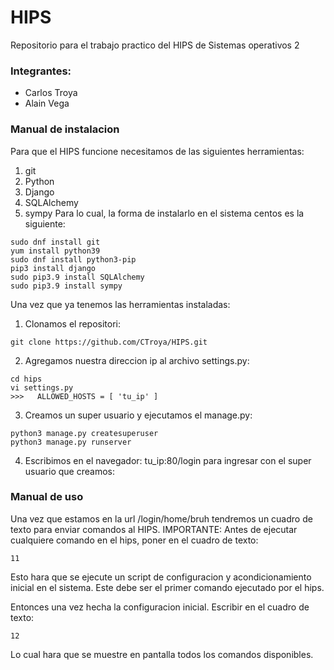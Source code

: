 # HIPS
Repositorio para el trabajo practico del HIPS de Sistemas operativos 2

### Integrantes:
- Carlos Troya
- Alain Vega

### Manual de instalacion
Para que el HIPS funcione necesitamos de las siguientes herramientas:
1. git
2. Python
3. Django
4. SQLAlchemy
5. sympy
Para lo cual, la forma de instalarlo en el sistema centos es la siguiente:
```
sudo dnf install git
yum install python39
sudo dnf install python3-pip
pip3 install django
sudo pip3.9 install SQLAlchemy
sudo pip3.9 install sympy
```
Una vez que ya tenemos las herramientas instaladas:
1. Clonamos el repositori:
```
git clone https://github.com/CTroya/HIPS.git
```
2. Agregamos nuestra direccion ip al archivo settings.py:
```
cd hips
vi settings.py
>>>   ALLOWED_HOSTS = [ 'tu_ip' ]
```
3. Creamos un super usuario y ejecutamos el manage.py:
```
python3 manage.py createsuperuser
python3 manage.py runserver
```
4. Escribimos en el navegador: tu_ip:80/login para ingresar con el super usuario que creamos:

### Manual de uso
Una vez que estamos en la url /login/home/bruh tendremos un cuadro de texto para enviar comandos al HIPS.
IMPORTANTE: Antes de ejecutar cualquiere comando en el hips, poner en el cuadro de texto:
```
11
```
Esto hara que se ejecute un script de configuracion y acondicionamiento inicial en el sistema.
Este debe ser el primer comando ejecutado por el hips.

Entonces una vez hecha la configuracion inicial. Escribir en el cuadro de texto:
```
12 
```
Lo cual hara que se muestre en pantalla todos los comandos disponibles.
